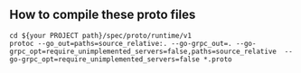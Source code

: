 
## How to compile these proto files
```shell
cd ${your PROJECT path}/spec/proto/runtime/v1
protoc --go_out=paths=source_relative:. --go-grpc_out=. --go-grpc_opt=require_unimplemented_servers=false,paths=source_relative  --go-grpc_opt=require_unimplemented_servers=false *.proto
```